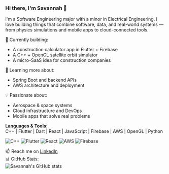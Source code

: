 ### Hi there, I'm Savannah 👋

I'm a Software Engineering major with a minor in Electrical Engineering. I love building things that combine software, data, and real-world systems — from physics simulations and mobile apps to cloud-connected tools.

🔭 Currently building:
- A construction calculator app in Flutter + Firebase  
- A C++ + OpenGL satellite orbit simulator  
- A micro-SaaS idea for construction companies  

🌱 Learning more about:
- Spring Boot and backend APIs  
- AWS architecture and deployment  

💡 Passionate about:
- Aerospace & space systems  
- Cloud infrastructure and DevOps  
- Mobile apps that solve real problems  

**Languages & Tools:**  
C++ | Flutter | Dart | React | JavaScript | Firebase | AWS | OpenGL | Python

![C++](https://img.shields.io/badge/C++-00599C?style=flat-square&logo=cplusplus&logoColor=white)
![Flutter](https://img.shields.io/badge/Flutter-02569B?style=flat-square&logo=flutter&logoColor=white)
![React](https://img.shields.io/badge/React-20232A?style=flat-square&logo=react&logoColor=61DAFB)
![AWS](https://img.shields.io/badge/AWS-232F3E?style=flat-square&logo=amazon-aws&logoColor=FF9900)
![Firebase](https://img.shields.io/badge/Firebase-FFCA28?style=flat-square&logo=firebase&logoColor=black)

📫 Reach me on [LinkedIn](https://www.linkedin.com/in/savannah-harvey1/)  
📊 GitHub Stats:  
![Savannah's GitHub stats](https://github-readme-stats.vercel.app/api?username=savannahharvey&show_icons=true&theme=tokyonight)


<!--
**savannahharvey/savannahharvey** is a ✨ _special_ ✨ repository because its `README.md` (this file) appears on your GitHub profile.

Here are some ideas to get you started:

- 🔭 I’m currently working on ...
- 🌱 I’m currently learning ...
- 👯 I’m looking to collaborate on ...
- 🤔 I’m looking for help with ...
- 💬 Ask me about ...
- 📫 How to reach me: ...
- 😄 Pronouns: ...
- ⚡ Fun fact: ...
-->
